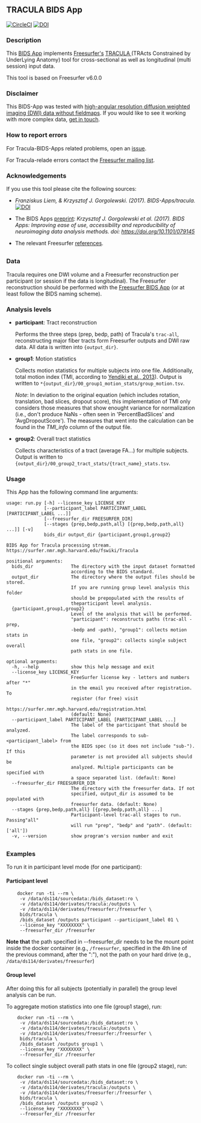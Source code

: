 ## TRACULA BIDS App
[![CircleCI](https://circleci.com/gh/BIDS-Apps/tracula.svg?style=shield&circle-token=:circle-token)](https://circleci.com/gh/BIDS-Apps/tracula)
[![DOI](https://zenodo.org/badge/77473131.svg)](https://zenodo.org/badge/latestdoi/77473131)

### Description
This [BIDS App](https://bids-apps.neuroimaging.io) implements
[Freesurfer's](https://surfer.nmr.mgh.harvard.edu/)
[TRACULA ](https://surfer.nmr.mgh.harvard.edu/fswiki/Tracula)
(TRActs Constrained by UnderLying Anatomy) tool for
cross-sectional as well as longitudinal (multi session) input data.

This tool is based on Freesurfer v6.0.0

### Disclaimer
This BIDS-App was tested with [high-angular resolution
diffusion weighted imaging (DWI) data without
fieldmaps](https://openfmri.org/dataset/ds000114/).
If you would like to see it working with more complex data,
[get in touch](https://github.com/bids-apps/tracula/issues).


### How to report errors
For Tracula-BIDS-Apps related problems, open an
[issue](https://github.com/bids-apps/tracula/issues).

For Tracula-relade errors contact the
[Freesurfer mailing list](https://surfer.nmr.mgh.harvard.edu/fswiki/FreeSurferSupport).



### Acknowledgements
If you use this tool please cite the following sources:

- *Franziskus Liem, & Krzysztof J. Gorgolewski. (2017).
BIDS-Apps/tracula.* [![DOI](https://zenodo.org/badge/77473131.svg)](https://zenodo.org/badge/latestdoi/77473131)

- The BIDS Apps
[preprint](http://biorxiv.org/content/early/2016/10/20/079145):
*Krzysztof J. Gorgolewski et al. (2017).
BIDS Apps: Improving ease of use, accessibility and reproducibility
of neuroimaging data analysis methods.
doi: https://doi.org/10.1101/079145*

- The relevant Freesurfer
[references](https://surfer.nmr.mgh.harvard.edu/fswiki/FreeSurferMethodsCitation).

##

### Data
Tracula requires one DWI volume and a Freesurfer reconstruction
per participant (or session if the data is longitudinal).
The Freesurfer reconstruction should be performed with the
[Freesurfer BIDS App](https://github.com/bids-apps/freesurfer)
(or at least follow the BIDS naming scheme).

### Analysis levels

- **participant**: Tract reconstruction

    Performs the three steps (prep, bedp, path) of Tracula's `trac-all`,
    reconstructing major fiber tracts form Freesurfer outputs and
    DWI raw data.
    All data is written into `{output_dir}`.

- **group1**: Motion statistics

    Collects motion statistics for multiple subjects into one file.
    Additionally, total motion index (TMI, according to
    [Yendiki et al., 2013](http://doi.org/10.1016/j.neuroimage.2013.11.027)).
    Output is written to
    `*{output_dir}/00_group1_motion_stats/group_motion.tsv`.

    *Note*: In deviation to the original equation
    (which includes rotation, translation, bad slices, dropout score),
    this implementation of TMI only considers those measures
    that show enought variance for normalization (i.e., don't
    produce NaNs - often seen in 'PercentBadSlices' and
    'AvgDropoutScore'). The measures that went into the
    calculation can be found in the *TMI_info* column of the
    output file.

- **group2**: Overall tract statistics

    Collects characteristics of a tract (average FA...)
    for multiple subjects.
    Output is written to
    `{output_dir}/00_group2_tract_stats/{tract_name}_stats.tsv`.


### Usage
This App has the following command line arguments:

    usage: run.py [-h] --license_key LICENSE_KEY
                  [--participant_label PARTICIPANT_LABEL [PARTICIPANT_LABEL ...]]
                  [--freesurfer_dir FREESURFER_DIR]
                  [--stages {prep,bedp,path,all} [{prep,bedp,path,all} ...]] [-v]
                  bids_dir output_dir {participant,group1,group2}

    BIDS App for Tracula processing stream.
    https://surfer.nmr.mgh.harvard.edu/fswiki/Tracula

    positional arguments:
      bids_dir              The directory with the input dataset formatted
                            according to the BIDS standard.
      output_dir            The directory where the output files should be stored.
                            If you are running group level analysis this folder
                            should be prepopulated with the results of
                            theparticipant level analysis.
      {participant,group1,group2}
                            Level of the analysis that will be performed.
                            "participant": reconstructs paths (trac-all -prep,
                            -bedp and -path), "group1": collects motion stats in
                            one file, "group2": collects single subject overall
                            path stats in one file.

    optional arguments:
      -h, --help            show this help message and exit
      --license_key LICENSE_KEY
                            FreeSurfer license key - letters and numbers after "*"
                            in the email you received after registration. To
                            register (for free) visit
                            https://surfer.nmr.mgh.harvard.edu/registration.html
                            (default: None)
      --participant_label PARTICIPANT_LABEL [PARTICIPANT_LABEL ...]
                            The label of the participant that should be analyzed.
                            The label corresponds to sub-<participant_label> from
                            the BIDS spec (so it does not include "sub-"). If this
                            parameter is not provided all subjects should be
                            analyzed. Multiple participants can be specified with
                            a space separated list. (default: None)
      --freesurfer_dir FREESURFER_DIR
                            The directory with the freesurfer data. If not
                            specified, output_dir is assumed to be populated with
                            freesurfer data. (default: None)
      --stages {prep,bedp,path,all} [{prep,bedp,path,all} ...]
                            Participant-level trac-all stages to run. Passing"all"
                            will run "prep", "bedp" and "path". (default: ['all'])
      -v, --version         show program's version number and exit


##
### Examples
To run it in participant level mode (for one participant):
#### Participant level

        docker run -ti --rm \
         -v /data/ds114/sourcedata:/bids_dataset:ro \
         -v /data/ds114/derivates/tracula:/outputs \
         -v /data/ds114/derivates/freesurfer:/freesurfer \
         bids/tracula \
         /bids_dataset /outputs participant --participant_label 01 \
         --license_key "XXXXXXXX" \
         --freesurfer_dir /freesurfer

**Note that** the path specified in --freesurfer_dir needs to be the
mount point inside the docker container (e.g., `/freesurfer`, specified
in the 4th line of the previous command, after the ":"), not the
path on your hard drive (e.g., `/data/ds114/derivates/freesurfer`)

#### Group level

After doing this for all subjects (potentially in parallel) the group level analysis
can be run.

To aggregate motion statistics into one file (group1 stage), run:

        docker run -ti --rm \
         -v /data/ds114/sourcedata:/bids_dataset:ro \
         -v /data/ds114/derivates/tracula:/outputs \
         -v /data/ds114/derivates/freesurfer:/freesurfer \
         bids/tracula \
         /bids_dataset /outputs group1 \
         --license_key "XXXXXXXX" \
         --freesurfer_dir /freesurfer



To collect single subject overall path stats in one file (group2 stage), run:

        docker run -ti --rm \
         -v /data/ds114/sourcedata:/bids_dataset:ro \
         -v /data/ds114/derivates/tracula:/outputs \
         -v /data/ds114/derivates/freesurfer:/freesurfer \
         bids/tracula \
         /bids_dataset /outputs group2 \
         --license_key "XXXXXXXX" \
         --freesurfer_dir /freesurfer
